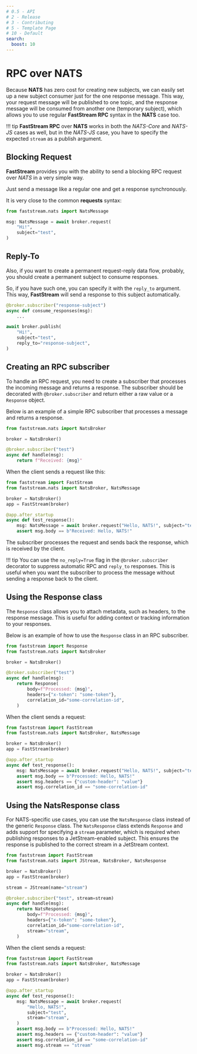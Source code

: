 ```yaml
---
# 0.5 - API
# 2 - Release
# 3 - Contributing
# 5 - Template Page
# 10 - Default
search:
  boost: 10
---
```


# RPC over NATS

Because **NATS** has zero cost for creating new subjects, we can easily set up a new subject consumer just for the one response message. This way, your request message will be published to one topic, and the response message will be consumed from another one (temporary subject), which allows you to use regular **FastStream RPC** syntax in the **NATS** case too.

!!! tip
    **FastStream RPC** over **NATS** works in both the *NATS-Core* and *NATS-JS* cases as well, but in the *NATS-JS* case, you have to specify the expected `stream` as a publish argument.

## Blocking Request

**FastStream** provides you with the ability to send a blocking RPC request over *NATS* in a very simple way.

Just send a message like a regular one and get a response synchronously.

It is very close to the common **requests** syntax:

```python hl_lines="3"
from faststream.nats import NatsMessage

msg: NatsMessage = await broker.request(
    "Hi!",
    subject="test",
)
```

## Reply-To

Also, if you want to create a permanent request-reply data flow, probably, you should create a permanent subject to consume responses.

So, if you have such one, you can specify it with the `reply_to` argument. This way, **FastStream** will send a response to this subject automatically.

```python hl_lines="1 8"
@broker.subscriber("response-subject")
async def consume_responses(msg):
    ...

await broker.publish(
    "Hi!",
    subject="test",
    reply_to="response-subject",
)
```

## Creating an RPC subscriber

To handle an RPC request, you need to create a subscriber that processes the incoming message and returns a response. 
The subscriber should be decorated with `@broker.subscriber` and return either a raw value or a `Response` object. 

Below is an example of a simple RPC subscriber that processes a message and returns a response.

```python hl_lines="1 8"
from faststream.nats import NatsBroker

broker = NatsBroker()

@broker.subscriber("test")
async def handle(msg):
    return f"Received: {msg}"
```

When the client sends a request like this:

```python hl_lines="1 8"
from faststream import FastStream
from faststream.nats import NatsBroker, NatsMessage

broker = NatsBroker()
app = FastStream(broker)

@app.after_startup
async def test_response():
    msg: NatsMessage = await broker.request("Hello, NATS!", subject="test")
    assert msg.body == b"Received: Hello, NATS!"
```

The subscriber processes the request and sends back the response, which is received by the client.

!!! tip 
    You can use the `no_reply=True` flag in the `@broker.subscriber` decorator to suppress automatic RPC and `reply_to` responses. 
    This is useful when you want the subscriber to process the message without sending a response back to the client.

## Using the Response class
The `Response` class allows you to attach metadata, such as headers, to the response message. 
This is useful for adding context or tracking information to your responses. 

Below is an example of how to use the `Response` class in an RPC subscriber.

```python hl_lines="1 8"
from faststream import Response
from faststream.nats import NatsBroker

broker = NatsBroker()

@broker.subscriber("test")
async def handle(msg):
    return Response(
        body=f"Processed: {msg}",
        headers={"x-token": "some-token"},
        correlation_id="some-correlation-id",
    )
```

When the client sends a request:

```python hl_lines="1 8"
from faststream import FastStream
from faststream.nats import NatsBroker, NatsMessage

broker = NatsBroker()
app = FastStream(broker)

@app.after_startup
async def test_response():
    msg: NatsMessage = await broker.request("Hello, NATS!", subject="test")
    assert msg.body == b"Processed: Hello, NATS!"
    assert msg.headers == {"custom-header": "value"}
    assert msg.correlation_id == "some-correlation-id"
```

## Using the NatsResponse class
For NATS-specific use cases, you can use the `NatsResponse` class instead of the generic `Response` class. 
The `NatsResponse` class extends `Response` and adds support for specifying a `stream` parameter, 
which is required when publishing responses to a JetStream-enabled subject. 
This ensures the response is published to the correct stream in a JetStream context.

```python hl_lines="1 8"
from faststream import FastStream
from faststream.nats import JStream, NatsBroker, NatsResponse

broker = NatsBroker()
app = FastStream(broker)

stream = JStream(name="stream")

@broker.subscriber("test", stream=stream)
async def handle(msg):
    return NatsResponse(
        body=f"Processed: {msg}",
        headers={"x-token": "some-token"},
        correlation_id="some-correlation-id",
        stream="stream",
    )
```

When the client sends a request:

```python hl_lines="1 8"
from faststream import FastStream
from faststream.nats import NatsBroker, NatsMessage

broker = NatsBroker()
app = FastStream(broker)

@app.after_startup
async def test_response():
    msg: NatsMessage = await broker.request(
        "Hello, NATS!",
        subject="test",
        stream="stream",
    )
    assert msg.body == b"Processed: Hello, NATS!"
    assert msg.headers == {"custom-header": "value"}
    assert msg.correlation_id == "some-correlation-id"
    assert msg.stream == "stream"
```